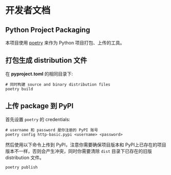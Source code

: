 # 开发者文档

## Python Project Packaging

本项目使用 [poetry](https://python-poetry.org/) 来作为 Python 项目打包、上传的工具。

## 打包生成 distribution 文件

在 **pyproject.toml** 的相同目录下:

```shell
# 同时构建 source and binary distribution files
poetry build
```

## 上传 package 到 PyPI

首先设置 `poetry` 的 credentials:

```shell
# username 和 password 是你注册的 PyPI 账号
poetry config http-basic.pypi <username> <password>
```

然后使用以下命令上传到 PyPI，注意你需要确保项目版本和 PyPI上已存在的项目版本不一样，否则会产生冲突，同时你需要清除 `dist` 目录下已存在的旧版 distribution 文件。

```shell
poetry publish
```